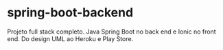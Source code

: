 # spring-boot-backend

Projeto full stack completo. Java Spring Boot no back end e Ionic no front end. Do design UML ao Heroku e Play Store.
